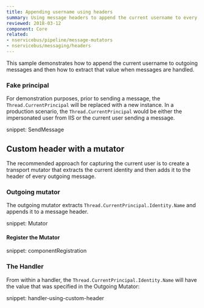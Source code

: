 ```yaml
---
title: Appending username using headers
summary: Using message headers to append the current username to every message.
reviewed: 2018-03-12
component: Core
related:
- nservicebus/pipeline/message-mutators
- nservicebus/messaging/headers
---
```


This sample demonstrates how to append the current username to outgoing messages and then how to extract that value when messages are handled.


### Fake principal

For demonstration purposes, prior to sending a message, the `Thread.CurrentPrincipal` will be replaced with a new instance. In a production scenario, the `Thread.CurrentPrincipal` would be either the impersonated user from IIS or the current user sending a message.

snippet: SendMessage


## Custom header with a mutator

The recommended approach for capturing the current user is to create a transport mutator that extracts the current identity and then adds it to the header of every outgoing message.


### Outgoing mutator

The outgoing mutator extracts `Thread.CurrentPrincipal.Identity.Name` and appends it to a message header.

snippet: Mutator


#### Register the Mutator

snippet: componentRegistration


### The Handler

From within a handler, the `Thread.CurrentPrincipal.Identity.Name` will have the value that was specified in the Outgoing Mutator:

snippet: handler-using-custom-header
